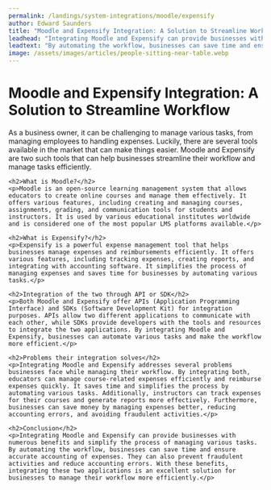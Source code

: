 ```yaml
---
permalink: /landings/system-integrations/moodle/expensify
author: Edward Saunders
title: "Moodle and Expensify Integration: A Solution to Streamline Workflow"
leadhead: "Integrating Moodle and Expensify can provide businesses with numerous benefits and simplify the process of managing various tasks"
leadtext: "By automating the workflow, businesses can save time and ensure accurate accounting of expenses. They can also prevent fraudulent activities and reduce accounting errors. With these benefits, integrating these two applications is an excellent solution for businesses to manage their workflow more efficiently."
image: /assets/images/articles/people-sitting-near-table.webp
---
```

<div class="arttext">	<h1>Moodle and Expensify Integration: A Solution to Streamline Workflow</h1>
	<p>As a business owner, it can be challenging to manage various tasks, from managing employees to handling expenses. Luckily, there are several tools available in the market that can make things easier. Moodle and Expensify are two such tools that can help businesses streamline their workflow and manage tasks efficiently.</p>

	<h2>What is Moodle?</h2>
	<p>Moodle is an open-source learning management system that allows educators to create online courses and manage them effectively. It offers various features, including creating and managing courses, assignments, grading, and communication tools for students and instructors. It is used by various educational institutes worldwide and is considered one of the most popular LMS platforms available.</p>

	<h2>What is Expensify?</h2>
	<p>Expensify is a powerful expense management tool that helps businesses manage expenses and reimbursements efficiently. It offers various features, including tracking expenses, creating reports, and integrating with accounting software. It simplifies the process of managing expenses and saves time for businesses by automating various tasks.</p>

	<h2>Integration of the two through API or SDK</h2>
	<p>Both Moodle and Expensify offer APIs (Application Programming Interface) and SDKs (Software Development Kit) for integration purposes. APIs allow two different applications to communicate with each other, while SDKs provide developers with the tools and resources to integrate the two applications. By integrating Moodle and Expensify, businesses can automate various tasks and make the workflow more efficient.</p>

	<h2>Problems their integration solves</h2>
	<p>Integrating Moodle and Expensify addresses several problems businesses face while managing their workflow. By integrating both, educators can manage course-related expenses efficiently and reimburse expenses quickly. It saves time and simplifies the process by automating various tasks. Additionally, instructors can track expenses for their courses and generate reports more effectively. Furthermore, businesses can save money by managing expenses better, reducing accounting errors, and avoiding fraudulent activities.</p>

	<h2>Conclusion</h2>
	<p>Integrating Moodle and Expensify can provide businesses with numerous benefits and simplify the process of managing various tasks. By automating the workflow, businesses can save time and ensure accurate accounting of expenses. They can also prevent fraudulent activities and reduce accounting errors. With these benefits, integrating these two applications is an excellent solution for businesses to manage their workflow more efficiently.</p>
</div>